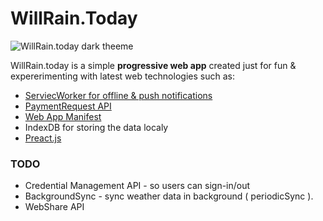 # WillRain.Today

![WillRain.today dark theeme](https://i.makeagif.com/media/11-19-2017/MFh70T.gif)

WillRain.today is a simple __progressive web app__ created just for fun & expererimenting with latest web technologies such as:
- [ServiecWorker for offline & push notifications](https://developers.google.com/web/fundamentals/primers/service-workers/)
- [PaymentRequest API](https://developers.google.com/web/fundamentals/payments/) 
- [Web App Manifest](https://developers.google.com/web/fundamentals/web-app-manifest/)
- IndexDB for storing the data localy
- [Preact.js](https://preactjs.com)


### TODO
- Credential Management API - so users can sign-in/out
- BackgroundSync - sync weather data in background ( periodicSync ).
- WebShare API
